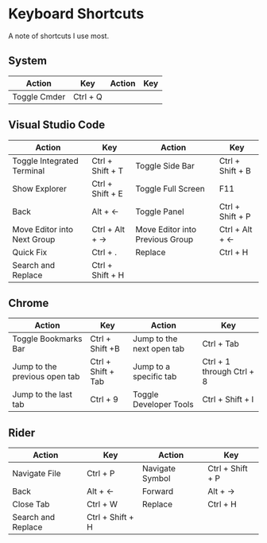 # Keyboard Shortcuts
A note of shortcuts I use most.

## System
|Action                         |Key                       |Action                         |Key                       |
|-------------------------------|--------------------------|-------------------------------|--------------------------|
|Toggle Cmder                   |Ctrl + Q                  |


## Visual Studio Code
|Action                         |Key                       |Action                         |Key                       |
|-------------------------------|--------------------------|-------------------------------|--------------------------|
|Toggle Integrated Terminal     |Ctrl + Shift + T          |Toggle Side Bar                |Ctrl + Shift + B          |
|Show Explorer                  |Ctrl + Shift + E          |Toggle Full Screen             |F11                       |
|Back                           |Alt + ←                   |Toggle Panel                   |Ctrl + Shift + P          |
|Move Editor into Next Group    |Ctrl + Alt + →            |Move Editor into Previous Group|Ctrl + Alt + ←            |
|Quick Fix                      |Ctrl + .                  |Replace                        |Ctrl + H                  |
|Search and Replace             |Ctrl + Shift + H          |

## Chrome
|Action                         |Key                       |Action                         |Key                       |
|-------------------------------|--------------------------|-------------------------------|--------------------------|
|Toggle Bookmarks Bar           |Ctrl + Shift +B           |Jump to the next open tab      |Ctrl + Tab                |
|Jump to the previous open tab  |Ctrl + Shift + Tab        |Jump to a specific tab         |Ctrl + 1 through Ctrl + 8 |
|Jump to the last tab           |Ctrl + 9                  |Toggle Developer Tools         |Ctrl + Shift + I          |

## Rider
|Action                         |Key                       |Action                         |Key                       |
|-------------------------------|--------------------------|-------------------------------|--------------------------|
|Navigate File                  |Ctrl + P                  |Navigate Symbol                |Ctrl + Shift + P          |
|Back                           |Alt + ←                   |Forward                        |Alt + →                   |
|Close Tab                      |Ctrl + W                  |Replace                        |Ctrl + H                  |
|Search and Replace             |Ctrl + Shift + H          |
